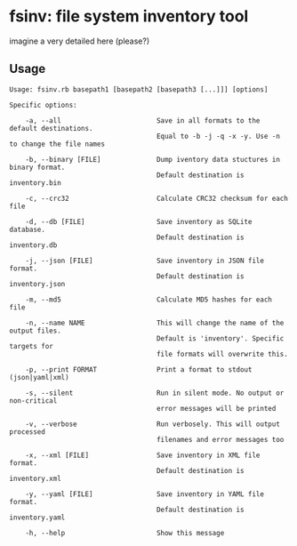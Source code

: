 # fsinv: file system inventory tool

imagine a very detailed here (please?)

## Usage

	Usage: fsinv.rb basepath1 [basepath2 [basepath3 [...]]] [options]

	Specific options:

	    -a, --all                        Save in all formats to the default destinations.
	                                     Equal to -b -j -q -x -y. Use -n to change the file names

	    -b, --binary [FILE]              Dump iventory data stuctures in binary format.
	                                     Default destination is inventory.bin

	    -c, --crc32                      Calculate CRC32 checksum for each file

	    -d, --db [FILE]                  Save inventory as SQLite database.
	                                     Default destination is inventory.db

	    -j, --json [FILE]                Save inventory in JSON file format.
	                                     Default destination is inventory.json

	    -m, --md5                        Calculate MD5 hashes for each file

	    -n, --name NAME                  This will change the name of the output files.
	                                     Default is 'inventory'. Specific targets for
	                                     file formats will overwrite this.

	    -p, --print FORMAT               Print a format to stdout (json|yaml|xml)

	    -s, --silent                     Run in silent mode. No output or non-critical
	                                     error messages will be printed

	    -v, --verbose                    Run verbosely. This will output processed
	                                     filenames and error messages too

	    -x, --xml [FILE]                 Save inventory in XML file format.
	                                     Default destination is inventory.xml

	    -y, --yaml [FILE]                Save inventory in YAML file format.
	                                     Default destination is inventory.yaml

	    -h, --help                       Show this message
